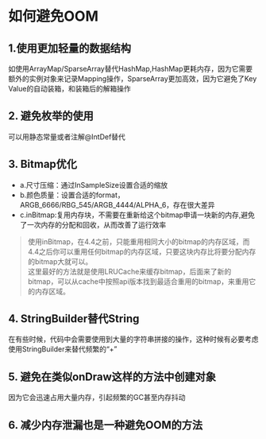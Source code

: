 # 如何避免OOM

## 1.使用更加轻量的数据结构

如使用ArrayMap/SparseArray替代HashMap,HashMap更耗内存，因为它需要额外的实例对象来记录Mapping操作，SparseArray更加高效，因为它避免了Key Value的自动装箱，和装箱后的解箱操作

## 2. 避免枚举的使用

可以用静态常量或者注解@IntDef替代

## 3. Bitmap优化

* a.尺寸压缩：通过InSampleSize设置合适的缩放
* b.颜色质量：设置合适的format，ARGB_6666/RBG_545/ARGB_4444/ALPHA_6，存在很大差异
* c.inBitmap:复用内存块，不需要在重新给这个bitmap申请一块新的内存,避免了一次内存的分配和回收，从而改善了运行效率

> 使用inBitmap，在4.4之前，只能重用相同大小的bitmap的内存区域，而4.4之后你可以重用任何bitmap的内存区域，只要这块内存比将要分配内存的bitmap大就可以。  
> 这里最好的方法就是使用LRUCache来缓存bitmap，后面来了新的bitmap，可以从cache中按照api版本找到最适合重用的bitmap，来重用它的内存区域。

## 4. StringBuilder替代String

在有些时候，代码中会需要使用到大量的字符串拼接的操作，这种时候有必要考虑使用StringBuilder来替代频繁的“+”

## 5. 避免在类似onDraw这样的方法中创建对象

因为它会迅速占用大量内存，引起频繁的GC甚至内存抖动

## 6. 减少内存泄漏也是一种避免OOM的方法
